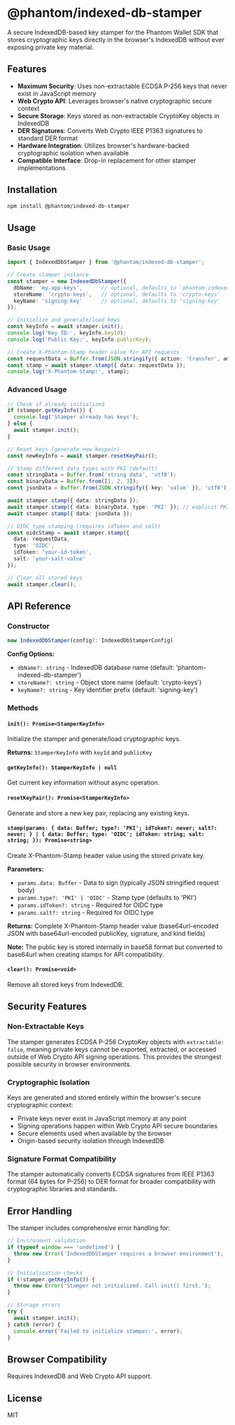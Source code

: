 # @phantom/indexed-db-stamper

A secure IndexedDB-based key stamper for the Phantom Wallet SDK that stores cryptographic keys directly in the browser's IndexedDB without ever exposing private key material.

## Features

- **Maximum Security**: Uses non-extractable ECDSA P-256 keys that never exist in JavaScript memory
- **Web Crypto API**: Leverages browser's native cryptographic secure context
- **Secure Storage**: Keys stored as non-extractable CryptoKey objects in IndexedDB
- **DER Signatures**: Converts Web Crypto IEEE P1363 signatures to standard DER format
- **Hardware Integration**: Utilizes browser's hardware-backed cryptographic isolation when available
- **Compatible Interface**: Drop-in replacement for other stamper implementations

## Installation

```bash
npm install @phantom/indexed-db-stamper
```

## Usage

### Basic Usage

```typescript
import { IndexedDbStamper } from '@phantom/indexed-db-stamper';

// Create stamper instance
const stamper = new IndexedDbStamper({
  dbName: 'my-app-keys',      // optional, defaults to 'phantom-indexed-db-stamper'
  storeName: 'crypto-keys',   // optional, defaults to 'crypto-keys'
  keyName: 'signing-key'      // optional, defaults to 'signing-key'
});

// Initialize and generate/load keys
const keyInfo = await stamper.init();
console.log('Key ID:', keyInfo.keyId);
console.log('Public Key:', keyInfo.publicKey);

// Create X-Phantom-Stamp header value for API requests
const requestData = Buffer.from(JSON.stringify({ action: 'transfer', amount: 100 }), 'utf8');
const stamp = await stamper.stamp({ data: requestData });
console.log('X-Phantom-Stamp:', stamp);
```

### Advanced Usage

```typescript
// Check if already initialized
if (stamper.getKeyInfo()) {
  console.log('Stamper already has keys');
} else {
  await stamper.init();
}

// Reset keys (generate new keypair)
const newKeyInfo = await stamper.resetKeyPair();

// Stamp different data types with PKI (default)
const stringData = Buffer.from('string data', 'utf8');
const binaryData = Buffer.from([1, 2, 3]);
const jsonData = Buffer.from(JSON.stringify({ key: 'value' }), 'utf8');

await stamper.stamp({ data: stringData });
await stamper.stamp({ data: binaryData, type: 'PKI' }); // explicit PKI type
await stamper.stamp({ data: jsonData });

// OIDC type stamping (requires idToken and salt)
const oidcStamp = await stamper.stamp({ 
  data: requestData, 
  type: 'OIDC', 
  idToken: 'your-id-token',
  salt: 'your-salt-value'
});

// Clear all stored keys
await stamper.clear();
```

## API Reference

### Constructor

```typescript
new IndexedDbStamper(config?: IndexedDbStamperConfig)
```

**Config Options:**
- `dbName?: string` - IndexedDB database name (default: 'phantom-indexed-db-stamper')
- `storeName?: string` - Object store name (default: 'crypto-keys')  
- `keyName?: string` - Key identifier prefix (default: 'signing-key')

### Methods

#### `init(): Promise<StamperKeyInfo>`
Initialize the stamper and generate/load cryptographic keys.

**Returns:** `StamperKeyInfo` with `keyId` and `publicKey`

#### `getKeyInfo(): StamperKeyInfo | null`
Get current key information without async operation.

#### `resetKeyPair(): Promise<StamperKeyInfo>`  
Generate and store a new key pair, replacing any existing keys.

#### `stamp(params: { data: Buffer; type?: 'PKI'; idToken?: never; salt?: never; } | { data: Buffer; type: 'OIDC'; idToken: string; salt: string; }): Promise<string>`
Create X-Phantom-Stamp header value using the stored private key.

**Parameters:**
- `params.data: Buffer` - Data to sign (typically JSON stringified request body)
- `params.type?: 'PKI' | 'OIDC'` - Stamp type (defaults to 'PKI')
- `params.idToken?: string` - Required for OIDC type
- `params.salt?: string` - Required for OIDC type

**Returns:** Complete X-Phantom-Stamp header value (base64url-encoded JSON with base64url-encoded publicKey, signature, and kind fields)

**Note:** The public key is stored internally in base58 format but converted to base64url when creating stamps for API compatibility.

#### `clear(): Promise<void>`
Remove all stored keys from IndexedDB.

## Security Features

### Non-Extractable Keys
The stamper generates ECDSA P-256 CryptoKey objects with `extractable: false`, meaning private keys cannot be exported, extracted, or accessed outside of Web Crypto API signing operations. This provides the strongest possible security in browser environments.

### Cryptographic Isolation  
Keys are generated and stored entirely within the browser's secure cryptographic context:
- Private keys never exist in JavaScript memory at any point
- Signing operations happen within Web Crypto API secure boundaries
- Secure elements used when available by the browser
- Origin-based security isolation through IndexedDB

### Signature Format Compatibility
The stamper automatically converts ECDSA signatures from IEEE P1363 format (64 bytes for P-256) to DER format for broader compatibility with cryptographic libraries and standards.

## Error Handling

The stamper includes comprehensive error handling for:

```typescript
// Environment validation
if (typeof window === 'undefined') {
  throw new Error('IndexedDbStamper requires a browser environment');
}

// Initialization checks
if (!stamper.getKeyInfo()) {
  throw new Error('Stamper not initialized. Call init() first.');
}

// Storage errors
try {
  await stamper.init();
} catch (error) {
  console.error('Failed to initialize stamper:', error);
}
```

## Browser Compatibility

Requires IndexedDB and Web Crypto API support.

## License

MIT